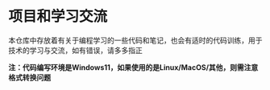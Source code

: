 # 项目和学习交流
本仓库中存放着有关于编程学习的一些代码和笔记，也会有适时的代码训练，用于技术的学习与交流，如有错误，请多多指正

__注：代码编写环境是Windows11，如果使用的是Linux/MacOS/其他，则需注意格式转换问题__
